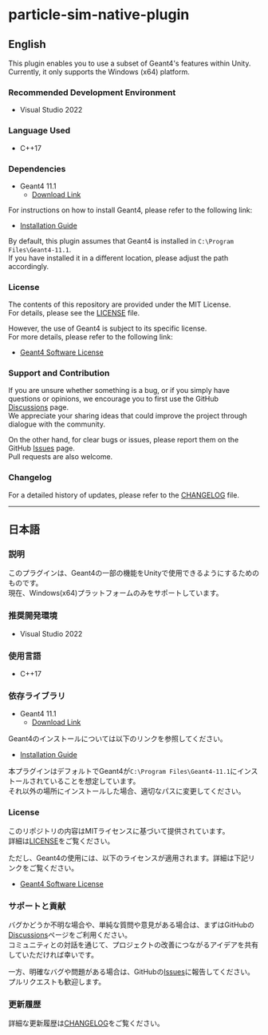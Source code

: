 # particle-sim-native-plugin

## English
This plugin enables you to use a subset of Geant4's features within Unity.<br>
Currently, it only supports the Windows (x64) platform.

### Recommended Development Environment
- Visual Studio 2022

### Language Used
- C++17

### Dependencies
- Geant4 11.1
  - [Download Link](https://geant4.web.cern.ch/support/download)

For instructions on how to install Geant4, please refer to the following link:
- [Installation Guide](https://geant4-userdoc.web.cern.ch/UsersGuides/InstallationGuide/html/installguide.html#on-windows-platforms)

By default, this plugin assumes that Geant4 is installed in `C:\Program Files\Geant4-11.1`.<br>
If you have installed it in a different location, please adjust the path accordingly.

### License
The contents of this repository are provided under the MIT License.<br>
For details, please see the [LICENSE](./LICENSE) file.

However, the use of Geant4 is subject to its specific license.<br>
For more details, please refer to the following link:
- [Geant4 Software License](https://geant4.web.cern.ch/license/LICENSE.html)

### Support and Contribution
If you are unsure whether something is a bug, or if you simply have questions or opinions, we encourage you to first use the GitHub [Discussions](https://github.com/VMelville/particle-sim-native-plugin/discussions) page.<br>
We appreciate your sharing ideas that could improve the project through dialogue with the community.

On the other hand, for clear bugs or issues, please report them on the GitHub [Issues](https://github.com/VMelville/particle-sim-native-plugin/issues) page.<br>
Pull requests are also welcome.

### Changelog
For a detailed history of updates, please refer to the [CHANGELOG](./CHANGELOG.md) file.

----

## 日本語

### 説明
このプラグインは、Geant4の一部の機能をUnityで使用できるようにするためのものです。<br>
現在、Windows(x64)プラットフォームのみをサポートしています。

### 推奨開発環境
- Visual Studio 2022

### 使用言語
- C++17

### 依存ライブラリ
- Geant4 11.1
  - [Download Link](https://geant4.web.cern.ch/support/download)

Geant4のインストールについては以下のリンクを参照してください。
- [Installation Guide](https://geant4-userdoc.web.cern.ch/UsersGuides/InstallationGuide/html/installguide.html#on-windows-platforms)

本プラグインはデフォルトでGeant4が`C:\Program Files\Geant4-11.1`にインストールされていることを想定しています。<br>
それ以外の場所にインストールした場合、適切なパスに変更してください。

### License
このリポジトリの内容はMITライセンスに基づいて提供されています。<br>
詳細は[LICENSE](./LICENSE)をご覧ください。

ただし、Geant4の使用には、以下のライセンスが適用されます。詳細は下記リンクをご覧ください。
- [Geant4 Software License](https://geant4.web.cern.ch/license/LICENSE.html)

### サポートと貢献
バグかどうか不明な場合や、単純な質問や意見がある場合は、まずはGitHubの[Discussions](https://github.com/VMelville/particle-sim-native-plugin/discussions)ページをご利用ください。<br>
コミュニティとの対話を通じて、プロジェクトの改善につながるアイデアを共有していただければ幸いです。

一方、明確なバグや問題がある場合は、GitHubの[Issues](https://github.com/VMelville/particle-sim-native-plugin/issues)に報告してください。<br>
プルリクエストも歓迎します。

### 更新履歴
詳細な更新履歴は[CHANGELOG](./CHANGELOG.md)をご覧ください。

